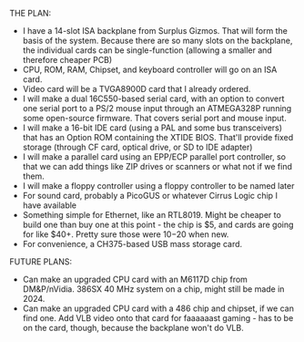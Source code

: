 THE PLAN:
- I have a 14-slot ISA backplane from Surplus Gizmos. That will form the basis of the system. Because there are so many slots on the backplane, the individual cards can be single-function (allowing a smaller and therefore cheaper PCB)
- CPU, ROM, RAM, Chipset, and keyboard controller will go on an ISA card.
- Video card will be a TVGA8900D card that I already ordered.
- I will make a dual 16C550-based serial card, with an option to convert one serial port to a PS/2 mouse input through an ATMEGA328P running some open-source firmware. That covers serial port and mouse input.
- I will make a 16-bit IDE card (using a PAL and some bus transceivers) that has an Option ROM containing the XTIDE BIOS. That'll provide fixed storage (through CF card, optical drive, or SD to IDE adapter)
- I will make a parallel card using an EPP/ECP parallel port controller, so that we can add things like ZIP drives or scanners or what not if we find them.
- I will make a floppy controller using a floppy controller to be named later
- For sound card, probably a PicoGUS or whatever Cirrus Logic chip I have available
- Something simple for Ethernet, like an RTL8019. Might be cheaper to build one than buy one at this point - the chip is $5, and cards are going for like $40+. Pretty sure those were $10-$20 when new.
- For convenience, a CH375-based USB mass storage card.

FUTURE PLANS:
- Can make an upgraded CPU card with an M6117D chip from DM&P/nVidia. 386SX 40 MHz system on a chip, might still be made in 2024.
- Can make an upgraded CPU card with a 486 chip and chipset, if we can find one. Add VLB video onto that card for faaaaaast gaming - has to be on the card, though, because the backplane won't do VLB.
